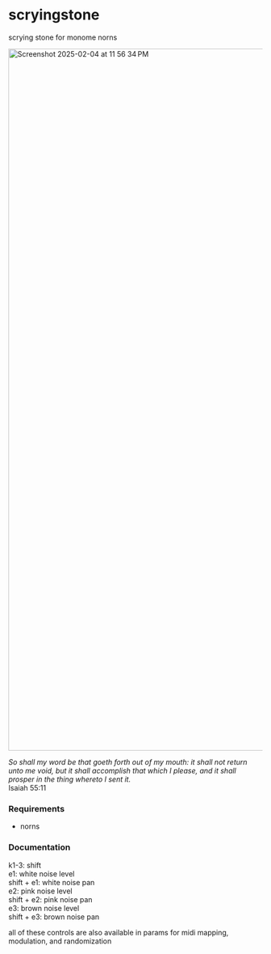 # scryingstone
scrying stone for monome norns

<img width="1388" alt="Screenshot 2025-02-04 at 11 56 34 PM" src="https://github.com/user-attachments/assets/949d440c-0653-4888-9696-18a94bf43760" />

_So shall my word be that goeth forth out of my mouth: it shall not return unto me void, but it shall accomplish that which I please, and it shall prosper in the thing whereto I sent it._ <br>
Isaiah 55:11

### Requirements

* norns


### Documentation

k1-3: shift <br>
e1: white noise level <br>
shift + e1: white noise pan <br>
e2: pink noise level <br>
shift + e2: pink noise pan <br>
e3: brown noise level <br>
shift + e3: brown noise pan <br>

all of these controls are also available in params for midi mapping, modulation, and randomization
